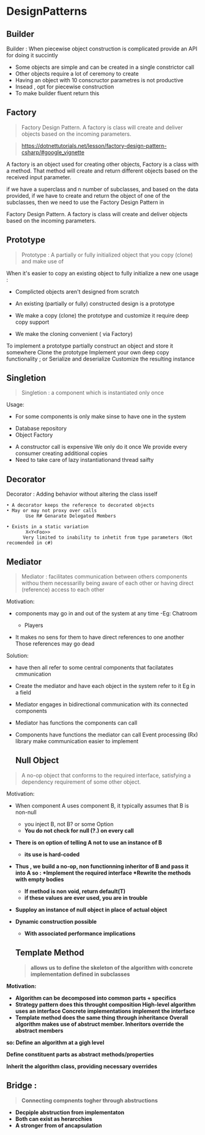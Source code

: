 # DesignPatterns

## Builder 
Builder : When piecewise object construction is complicated provide an API for doing it succintly

- Some objects are simple and can be created in a single constrictor call
- Other objects require a lot of ceremony to create 
- Having an object with 10 conscructor parametres is not productive
- Insead , opt for piecewise construction
- To make builder fluent return this


## Factory
> Factory Design Pattern. A factory is class will create and deliver objects based on the incoming parameters.

> https://dotnettutorials.net/lesson/factory-design-pattern-csharp/#google_vignette

A factory is an object used for creating other objects,
Factory is a class with a method. That method will create and return different objects based on the received input parameter.

if we have a superclass and n number of subclasses, and based on the data provided, if we have to create and return the object of one of the subclasses, then we need to use the Factory Design Pattern in

Factory Design Pattern. A factory is class will create and deliver  objects based on the incoming parameters.

## Prototype 

> Prototype : A partially or fully initialized object that you copy (clone) and make use of

When it's easier to copy an existing object to fully initialize a new one
usage :

* Complicted objects aren't designed from scratch

* An existing (partially or fully) constructed design is a prototype
* We make a copy (clone) the prototype and customize it require deep copy support
* We make the cloning convenient ( via Factory)

To implement a prototype partially construct an object and store it somewhere
Clone the prototype
Implement your own deep copy functionality ; or
Serialize and deserialize
Customize the resulting instance

## Singletion 

> Singletion : a component which is instantiated only once

Usage:
- For some components is only make sinse to have one in the system
 * Database repository
 * Object Factory

- A constructor call is expensive
  We only do it once
  We provide every consumer creating additional copies
- Need to take care of lazy instantiationand thread saifty

## Decorator 

Decorator : Adding behavior without altering the class isself

	• A decorator keeps the reference to decorated objects
	• May or may not proxy over calls
           Use R# Genarate Delegated Members

	• Exists in a static variation 
           X<Y<Foo>>
          Very limited to inability to inhetit from type parameters (Not recomended in c#)


## Mediator 

> Mediator : facilitates communication between others components
> withou them necessarilly being aware of each other or having direct (reference)
> access to each other

Motivation:

* components may go in and out of the system at any time
  -Eg: Chatroom
  - Players

* It makes no sens for them to have direct references to one another 
  Those references may go dead

Solution:

* have then all refer to some central components that facilatates
cmmunication

* Create the mediator and have each object in the system refer to it
Eg in a field

* Mediator engages in bidirectional communication
with its connected components

* Mediator has functions the components can call
* Components have functions the mediator can call
  Event processing (Rx) library make communication easier to implement


  ## Null Object 
> A no-op object that conforms to the required interface,
> satisfying a dependency requirement of some other object.

Motivation:

* When component A uses component B, it typically assumes
that B is non-null
   - you inject B, not B? or some Option<B>
   - You do not check for null (?.) on every call

* There is on option of telling A not to use an instance of B 
   - its use is hard-coded

* Thus , we build a no-op, non functionning inheritor of B and pass it into A
so :
*Implement the required interface
*Rewrite the methods with empty bodies
  - If method is non void, return default(T)
  - if these values are ever used, you are in trouble
* Supploy an instance of null object in place of actual object
* Dynamic construction possible
   - With associated performance implications

  ## Template Method
  
  > allows us to define the skeleton of the algorithm with concrete implementation defined in subclasses

Motivation: 
* Algorithm can be decomposed into common parts + specifics
* Strategy pattern does this throught composition
  High-level algorithm uses an interface
  Concrete implementations implement the interface
* Template method does the same thing through inheritance
  Overall algorithm makes use of abstruct member.
  Inheritors override the abstract members

so:
Define an algorithm at a gigh level

Define constituent parts as abstract methods/properties

Inherit the algorithm class, providing necessary overrides


## Bridge :

> Connecting compnents togher through abstructions

* Decpiple abstruction from implementaton
* Both can exist as herarcchies
* A stronger from of ancapsulation


